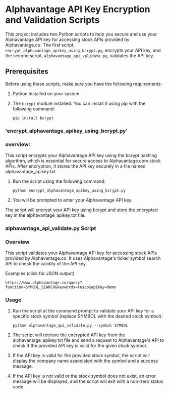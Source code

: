  
# Alphavantage API Key Encryption and Validation Scripts

This project includes two Python scripts to help you secure and use your Alphavantage API key for accessing stock APIs
provided by Alphavantage.co. The first script, `encrypt_alphavantage_apikey_using_bcrypt.py`, encrypts your API key, 
and the second script, `alphavantage_api_validate.py`, validates the API key.

## Prerequisites

Before using these scripts, make sure you have the following requirements:

1. Python installed on your system.

2. The `bcrypt` module installed. You can install it using pip with the following command:

   ```
   pip install bcrypt
   
### 'encrypt_alphavantage_apikey_using_bcrypt.py'

### overview:
This script encrypts your Alphavantage API key using the bcrypt hashing algorithm, 
which is essential for secure access to Alphavantage.com stock APIs. After encryption, it stores 
the API key securely in a file named alphavantage_apikey.txt

1. Run the script using the following command:
   ```
   python encrypt_alphavantage_apikey_using_bcrypt.py

2. You will be prompted to enter your Alphavantage API key.

The script will encrypt your API key using bcrypt and store the encrypted key 
in the alphavantage_apikey.txt file.

### alphavantage_api_validate.py Script

### Overview

This script validates your Alphavantage API key for accessing stock APIs provided by 
Alphavantage.co. It uses Alphavantage's ticker symbol search API to check 
the validity of the API key.

Examples (click for JSON output)
   ```
   https://www.alphavantage.co/query?function=SYMBOL_SEARCH&keywords=tesco&apikey=demo
   ```

### Usage
1. Run the script at the command prompt to validate your API key for a specific stock symbol 
   (replace SYMBOL with the desired stock symbol):
   ```
   python alphavantage_api_validate.py --symbol SYMBOL

2. The script will retrieve the encrypted API key from the alphavantage_apikey.txt file and send a request to 
   Alphavantage's API to check if the provided API key is valid for the given stock symbol.

3. If the API key is valid for the provided stock symbol, 
   the script will display the company name associated with the symbol and a success message.

4. If the API key is not valid or the stock symbol does not exist, 
    an error message will be displayed, and the script will exit with a non-zero status code.